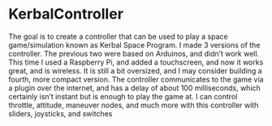 # KerbalController
The goal is to create a controller that can be used to play a space game/simulation known as Kerbal Space Program. I made 3 versions of the controller. The previous two were based on Arduinos, and didn’t work well. This time I used a Raspberry Pi, and added a touchscreen, and now it works great, and is wireless. It is still a bit oversized, and I may consider building a fourth, more compact version. The controller communicates to the game via a plugin over the internet, and has a delay of about 100 milliseconds, which certainly isn’t instant but is enough to play the game at. I can control throttle, attitude, maneuver nodes, and much more with this controller with sliders, joysticks, and switches

